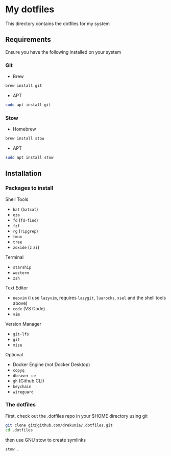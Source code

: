 # My dotfiles

This directory contains the dotfiles for my system

## Requirements

Ensure you have the following installed on your system

### Git

- Brew

```bash
brew install git
```

- APT

```bash
sudo apt install git
```

### Stow

- Homebrew

```bash
brew install stow
```

- APT

```bash
sudo apt install stow
```

## Installation

### Packages to install

Shell Tools

- `bat` (`batcat`)
- `eza`
- `fd` (`fd-find`)
- `fzf`
- `rg` (`ripgrep`)
- `tmux`
- `tree`
- `zoxide` (`z` `zi`)

Terminal

- `starship`
- `wezterm`
- `zsh`

Text Editor

- `neovim`
  (i use `lazyvim`, requires `lazygit`, `luarocks`, `xsel` and the shell tools above)
- `code` (VS Code)
- `vim`

Version Manager

- `git-lfs`
- `git`
- `mise`

Optional

- Docker Engine (not Docker Desktop)
- `copyq`
- `dbeaver-ce`
- `gh` (Github CLI)
- `keychain`
- `wireguard`

### The dotfiles

First, check out the .dotfiles repo in your $HOME directory using git

```bash
git clone git@github.com/drekunia/.dotfiles.git
cd .dotfiles
```

then use GNU stow to create symlinks

```bash
stow .
```
